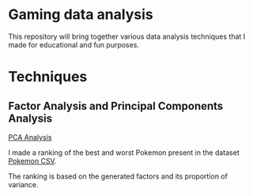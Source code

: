 # Gaming data analysis

This repository will bring together various data analysis techniques that I made for educational and fun purposes.

# Techniques

## Factor Analysis and Principal Components Analysis

[PCA Analysis](sources/pca_analysis.R)

I made a ranking of the best and worst Pokemon present in the dataset [Pokemon CSV](sources/files/Pokemon.csv).

The ranking is based on the generated factors and its proportion of variance.

